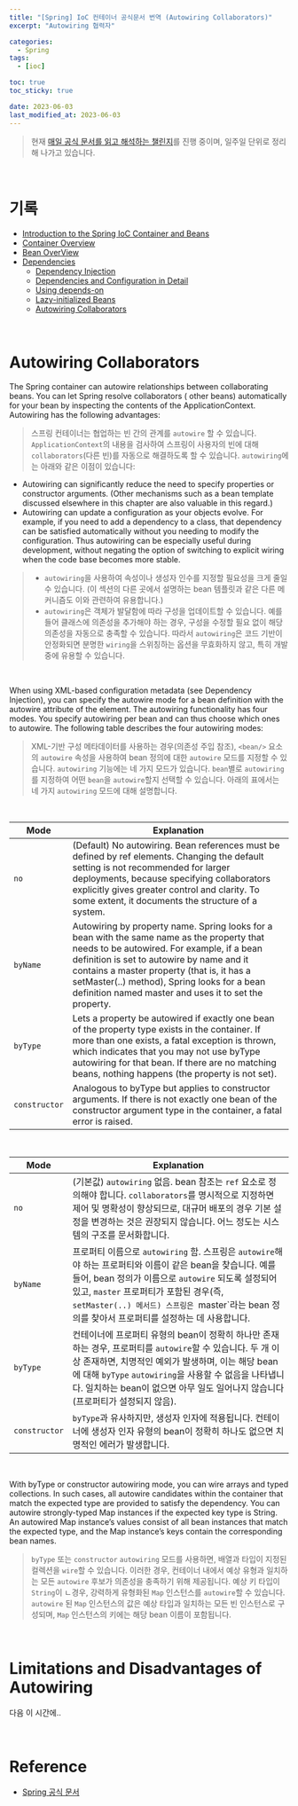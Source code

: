 ```yaml
---
title: "[Spring] IoC 컨테이너 공식문서 번역 (Autowiring Collaborators)"
excerpt: "Autowiring 협력자"

categories:
  - Spring
tags:
  - [ioc]

toc: true
toc_sticky: true

date: 2023-06-03
last_modified_at: 2023-06-03
---
```


> 현재 [매일 공식 문서를 읽고 해석하는 챌린지](https://github.com/yeonise/daily-code-snippets)를 진행 중이며, 일주일 단위로 정리해 나가고 있습니다.

<br>

# 기록

- [Introduction to the Spring IoC Container and Beans](https://sully-tech.dev/spring/ioc-introduction/)
- [Container Overview](https://sully-tech.dev/spring/ioc-basics/)
- [Bean OverView](https://sully-tech.dev/spring/ioc-definition/)
- [Dependencies](https://sully-tech.dev/spring/ioc-dependencies/)
    - [Dependency Injection](https://sully-tech.dev/spring/ioc-factory-collaborators/)
    - [Dependencies and Configuration in Detail](https://sully-tech.dev/spring/ioc-factory-properties-detailed/)
    - [Using depends-on](https://sully-tech.dev/spring/ioc-factory-dependson/)
    - [Lazy-initialized Beans](https://sully-tech.dev/spring/ioc-factory-lazy-init/)
    - [Autowiring Collaborators](https://sully-tech.dev/spring/ioc-factory-autowire/)

<br>

# Autowiring Collaborators

The Spring container can autowire relationships between collaborating beans. You can let Spring resolve collaborators (
other beans) automatically for your bean by inspecting the contents of the ApplicationContext. Autowiring has the
following advantages:

> 스프링 컨테이너는 협업하는 빈 간의 관계를 `autowire` 할 수 있습니다. `ApplicationContext`의 내용을 검사하여 스프링이 사용자의 빈에 대해 `collaborators`(다른 빈)를
> 자동으로 해결하도록 할 수 있습니다. `autowiring`에는 아래와 같은 이점이 있습니다:

- Autowiring can significantly reduce the need to specify properties or constructor arguments. (Other mechanisms such as
  a bean template discussed elsewhere in this chapter are also valuable in this regard.)
- Autowiring can update a configuration as your objects evolve. For example, if you need to add a dependency to a class,
  that dependency can be satisfied automatically without you needing to modify the configuration. Thus autowiring can be
  especially useful during development, without negating the option of switching to explicit wiring when the code base
  becomes more stable.

> - `autowiring`을 사용하여 속성이나 생성자 인수를 지정할 필요성을 크게 줄일 수 있습니다. (이 섹션의 다른 곳에서 설명하는 bean 템플릿과 같은 다른 메커니즘도 이와 관련하여 유용합니다.)
> - `autowiring`은 객체가 발달함에 따라 구성을 업데이트할 수 있습니다. 예를 들어 클래스에 의존성을 추가해야 하는 경우, 구성을 수정할 필요 없이 해당 의존성을 자동으로 충족할 수 있습니다.
    따라서 `autowiring`은 코드 기반이 안정화되면 분명한 `wiring`을 스위칭하는 옵션을 무효화하지 않고, 특히 개발 중에 유용할 수 있습니다.

<br>

When using XML-based configuration metadata (see Dependency Injection), you can specify the autowire mode for a bean
definition with the autowire attribute of the <bean/> element. The autowiring functionality has four modes. You specify
autowiring per bean and can thus choose which ones to autowire. The following table describes the four autowiring modes:

> XML-기반 구성 메타데이터를 사용하는 경우(의존성 주입 참조), `<bean/>` 요소의 `autowire` 속성을 사용하여 bean 정의에 대한 `autowire` 모드를 지정할 수
> 있습니다. `autowiring` 기능에는 네 가지 모드가 있습니다. `bean`별로 `autowiring`를 지정하여 어떤 `bean`을 `autowire`할지 선택할 수 있습니다. 아래의 표에서는 네
> 가지 `autowiring` 모드에 대해 설명합니다.

<br>

| Mode          | Explanation                                                                                                                                                                                                                                                                                                                                   |
|---------------|-----------------------------------------------------------------------------------------------------------------------------------------------------------------------------------------------------------------------------------------------------------------------------------------------------------------------------------------------|
| `no`          | (Default) No autowiring. Bean references must be defined by ref elements. Changing the default setting is not recommended for larger deployments, because specifying collaborators explicitly gives greater control and clarity. To some extent, it documents the structure of a system.                                                      |
| `byName`      | Autowiring by property name. Spring looks for a bean with the same name as the property that needs to be autowired. For example, if a bean definition is set to autowire by name and it contains a master property (that is, it has a setMaster(..) method), Spring looks for a bean definition named master and uses it to set the property. |
| `byType`      | Lets a property be autowired if exactly one bean of the property type exists in the container. If more than one exists, a fatal exception is thrown, which indicates that you may not use byType autowiring for that bean. If there are no matching beans, nothing happens (the property is not set).                                         |
| `constructor` | Analogous to byType but applies to constructor arguments. If there is not exactly one bean of the constructor argument type in the container, a fatal error is raised.                                                                                                                                                                        |

<br>

| Mode          | Explanation                                                                                                                                                                                                        |
|---------------|--------------------------------------------------------------------------------------------------------------------------------------------------------------------------------------------------------------------|
| `no`          | (기본값) `autowiring` 없음. bean 참조는 `ref` 요소로 정의해야 합니다. `collaborators`를 명시적으로 지정하면 제어 및 명확성이 향상되므로, 대규머 배포의 경우 기본 설정을 변경하는 것은 권장되지 않습니다. 어느 정도는 시스템의 구조를 문서화합니다.                                                      |
| `byName`      | 프로퍼티 이름으로 `autowiring` 함. 스프링은 `autowire`해야 하는 프로퍼티와 이름이 같은 bean을 찾습니다. 예를 들어, bean 정의가 이름으로 `autowire` 되도록 설정되어 있고, `master` 프로퍼티가 포함된 경우(즉, `setMaster(..) 메서드) 스프링은 `master`라는 bean 정의를 찾아서 프로퍼티를 설정하는 데 사용합니다. |
| `byType`      | 컨테이너에 프로퍼티 유형의 bean이 정확히 하나만 존재하는 경우, 프로퍼티를 `autowire`할 수 있습니다. 두 개 이상 존재하면, 치명적인 예외가 발생하며, 이는 해당 bean에 대해 `byType` `autowiring`을 사용할 수 없음을 나타냅니다. 일치하는 bean이 없으면 아무 일도 일어나지 않습니다(프로퍼티가 설정되지 않음).                  |
| `constructor` | `byType`과 유사하지만, 생성자 인자에 적용됩니다. 컨테이너에 생성자 인자 유형의 bean이 정확히 하나도 없으면 치명적인 에러가 발생합니다.                                                                                                                                 |

<br>

With byType or constructor autowiring mode, you can wire arrays and typed collections. In such cases, all autowire
candidates within the container that match the expected type are provided to satisfy the dependency. You can autowire
strongly-typed Map instances if the expected key type is String. An autowired Map instance’s values consist of all bean
instances that match the expected type, and the Map instance’s keys contain the corresponding bean names.

> `byType` 또는 `constructor` `autowiring` 모드를 사용하면, 배열과 타입이 지정된 컬렉션을 `wire`할 수 있습니다. 이러한 경우, 컨테이너 내에서 예상 유형과 일치하는
> 모든 `autowire` 후보가 의존성을 충족하기 위해 제공됩니다. 예상 키 타입이 `String`이 ㄴ경우, 강력하게 유형화된 `Map` 인스턴스를 `autowire`할 수 있습니다. `autowire`
> 된 `Map` 인스턴스의 값은 예상 타입과 일치하는 모든 빈 인스턴스로 구성되며, `Map` 인스턴스의 키에는 해당 bean 이름이 포함됩니다.

<br>

# Limitations and Disadvantages of Autowiring

다음 이 시간에..

<br>

# Reference

- [Spring 공식 문서](https://docs.spring.io/spring-framework/docs/current/reference/html/core.html#spring-core)